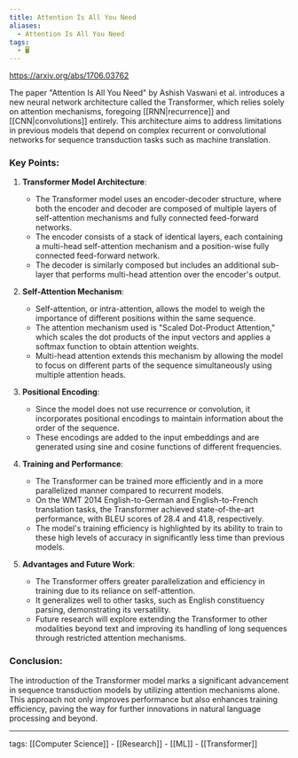 ```yaml
---
title: Attention Is All You Need
aliases:
  - Attention Is All You Need
tags:
  - 🖥️
---
```


https://arxiv.org/abs/1706.03762  

The paper "Attention Is All You Need" by Ashish Vaswani et al. introduces a new neural network architecture called the Transformer, which relies solely on attention mechanisms, foregoing [[RNN|recurrence]] and [[CNN|convolutions]] entirely. This architecture aims to address limitations in previous models that depend on complex recurrent or convolutional networks for sequence transduction tasks such as machine translation.  

### Key Points:

1. **Transformer Model Architecture**:
    - The Transformer model uses an encoder-decoder structure, where both the encoder and decoder are composed of multiple layers of self-attention mechanisms and fully connected feed-forward networks.
    - The encoder consists of a stack of identical layers, each containing a multi-head self-attention mechanism and a position-wise fully connected feed-forward network.
    - The decoder is similarly composed but includes an additional sub-layer that performs multi-head attention over the encoder's output.

2. **Self-Attention Mechanism**:
    - Self-attention, or intra-attention, allows the model to weigh the importance of different positions within the same sequence.
    - The attention mechanism used is "Scaled Dot-Product Attention," which scales the dot products of the input vectors and applies a softmax function to obtain attention weights.
    - Multi-head attention extends this mechanism by allowing the model to focus on different parts of the sequence simultaneously using multiple attention heads.

3. **Positional Encoding**:
    - Since the model does not use recurrence or convolution, it incorporates positional encodings to maintain information about the order of the sequence.
    - These encodings are added to the input embeddings and are generated using sine and cosine functions of different frequencies.

4. **Training and Performance**:
    - The Transformer can be trained more efficiently and in a more parallelized manner compared to recurrent models.
    - On the WMT 2014 English-to-German and English-to-French translation tasks, the Transformer achieved state-of-the-art performance, with BLEU scores of 28.4 and 41.8, respectively.
    - The model's training efficiency is highlighted by its ability to train to these high levels of accuracy in significantly less time than previous models.

5. **Advantages and Future Work**:
    - The Transformer offers greater parallelization and efficiency in training due to its reliance on self-attention.
    - It generalizes well to other tasks, such as English constituency parsing, demonstrating its versatility.
    - Future research will explore extending the Transformer to other modalities beyond text and improving its handling of long sequences through restricted attention mechanisms.

### Conclusion:
The introduction of the Transformer model marks a significant advancement in sequence transduction models by utilizing attention mechanisms alone. This approach not only improves performance but also enhances training efficiency, paving the way for further innovations in natural language processing and beyond.  

---

tags: [[Computer Science]] - [[Research]] - [[ML]] - [[Transformer]]
